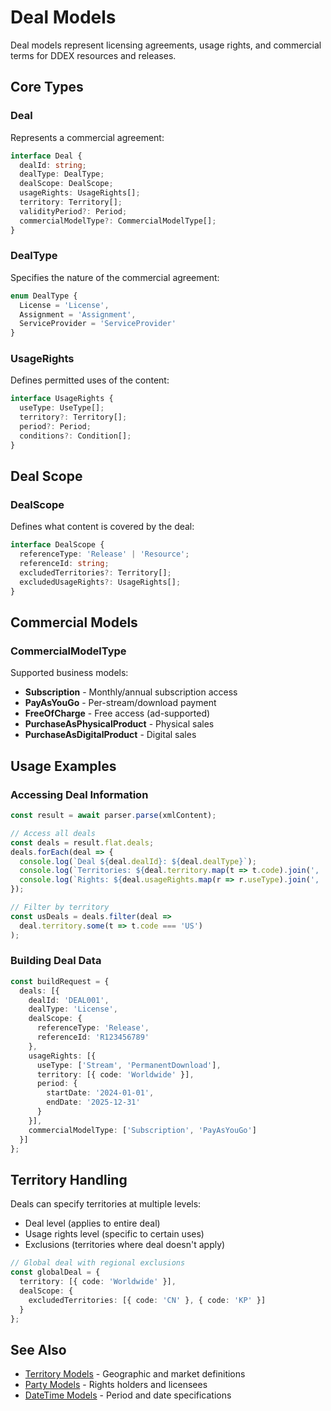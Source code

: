 # Deal Models

Deal models represent licensing agreements, usage rights, and commercial terms for DDEX resources and releases.

## Core Types

### Deal

Represents a commercial agreement:

```typescript
interface Deal {
  dealId: string;
  dealType: DealType;
  dealScope: DealScope;
  usageRights: UsageRights[];
  territory: Territory[];
  validityPeriod?: Period;
  commercialModelType?: CommercialModelType[];
}
```

### DealType

Specifies the nature of the commercial agreement:

```typescript
enum DealType {
  License = 'License',
  Assignment = 'Assignment',
  ServiceProvider = 'ServiceProvider'
}
```

### UsageRights

Defines permitted uses of the content:

```typescript
interface UsageRights {
  useType: UseType[];
  territory?: Territory[];
  period?: Period;
  conditions?: Condition[];
}
```

## Deal Scope

### DealScope

Defines what content is covered by the deal:

```typescript
interface DealScope {
  referenceType: 'Release' | 'Resource';
  referenceId: string;
  excludedTerritories?: Territory[];
  excludedUsageRights?: UsageRights[];
}
```

## Commercial Models

### CommercialModelType

Supported business models:

- **Subscription** - Monthly/annual subscription access
- **PayAsYouGo** - Per-stream/download payment  
- **FreeOfCharge** - Free access (ad-supported)
- **PurchaseAsPhysicalProduct** - Physical sales
- **PurchaseAsDigitalProduct** - Digital sales

## Usage Examples

### Accessing Deal Information

```typescript
const result = await parser.parse(xmlContent);

// Access all deals
const deals = result.flat.deals;
deals.forEach(deal => {
  console.log(`Deal ${deal.dealId}: ${deal.dealType}`);
  console.log(`Territories: ${deal.territory.map(t => t.code).join(', ')}`);
  console.log(`Rights: ${deal.usageRights.map(r => r.useType).join(', ')}`);
});

// Filter by territory
const usDeals = deals.filter(deal => 
  deal.territory.some(t => t.code === 'US')
);
```

### Building Deal Data

```typescript
const buildRequest = {
  deals: [{
    dealId: 'DEAL001',
    dealType: 'License',
    dealScope: {
      referenceType: 'Release',
      referenceId: 'R123456789'
    },
    usageRights: [{
      useType: ['Stream', 'PermanentDownload'],
      territory: [{ code: 'Worldwide' }],
      period: {
        startDate: '2024-01-01',
        endDate: '2025-12-31'
      }
    }],
    commercialModelType: ['Subscription', 'PayAsYouGo']
  }]
};
```

## Territory Handling

Deals can specify territories at multiple levels:
- Deal level (applies to entire deal)
- Usage rights level (specific to certain uses)
- Exclusions (territories where deal doesn't apply)

```typescript
// Global deal with regional exclusions
const globalDeal = {
  territory: [{ code: 'Worldwide' }],
  dealScope: {
    excludedTerritories: [{ code: 'CN' }, { code: 'KP' }]
  }
};
```

## See Also

- [Territory Models](./territories) - Geographic and market definitions
- [Party Models](./party) - Rights holders and licensees  
- [DateTime Models](./datetime) - Period and date specifications
